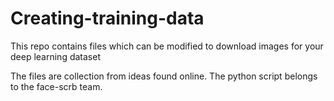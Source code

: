# Creating-training-data
This repo contains files which can be modified to download images for your deep learning dataset

The files are collection from ideas found online. The python script belongs to the face-scrb team.
